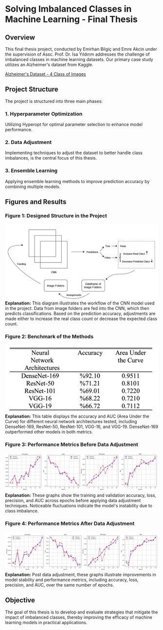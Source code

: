 # Solving Imbalanced Classes in Machine Learning - Final Thesis

## Overview
This final thesis project, conducted by Emirhan Bilgiç and Emre Akcin under the supervision of Assc. Prof. Dr. İsa Yıldırım addresses the challenge of imbalanced classes in machine learning datasets. Our primary case study utilizes an Alzheimer's dataset from Kaggle.

[Alzheimer's Dataset - 4 Class of Images](https://www.kaggle.com/datasets/tourist55/alzheimers-dataset-4-class-of-images)

## Project Structure
The project is structured into three main phases:

### 1. Hyperparameter Optimization
Utilizing Hyperopt for optimal parameter selection to enhance model performance.

### 2. Data Adjustment
Implementing techniques to adjust the dataset to better handle class imbalances, is the central focus of this thesis.

### 3. Ensemble Learning
Applying ensemble learning methods to improve prediction accuracy by combining multiple models.

## Figures and Results

### Figure 1: Designed Structure in the Project
![Designed Structure in the Project](figures/figure1.png)
**Explanation:** This diagram illustrates the workflow of the CNN model used in the project. Data from image folders are fed into the CNN, which then predicts classifications. Based on the prediction accuracy, adjustments are made either to increase the real class count or decrease the expected class count.

### Figure 2: Benchmark of the Methods
![Benchmark of the Methods](figures/figure2.png)
**Explanation:** This table displays the accuracy and AUC (Area Under the Curve) for different neural network architectures tested, including DenseNet-169, ResNet-50, ResNet-101, VGG-16, and VGG-19. DenseNet-169 outperformed other models in both metrics.

### Figure 3: Performance Metrics Before Data Adjustment
![Performance Metrics Before Data Adjustment](figures/figure3.png)
**Explanation:** These graphs show the training and validation accuracy, loss, precision, and AUC across epochs before applying data adjustment techniques. Noticeable fluctuations indicate the model's instability due to class imbalance.

### Figure 4: Performance Metrics After Data Adjustment
![Performance Metrics After Data Adjustment](figures/figure4.png)
**Explanation:** Post data adjustment, these graphs illustrate improvements in model stability and performance metrics, including accuracy, loss, precision, and AUC, over the same number of epochs.

## Objective
The goal of this thesis is to develop and evaluate strategies that mitigate the impact of imbalanced classes, thereby improving the efficacy of machine learning models in practical applications.
